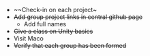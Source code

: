 
- ~~Check-in on each project~
- ~~Add group project links in central github page~~
	- Add full names
- ~~Give a class on Unity basics~~
- Visit Maco
- ~~Verify that each group has been formed~~